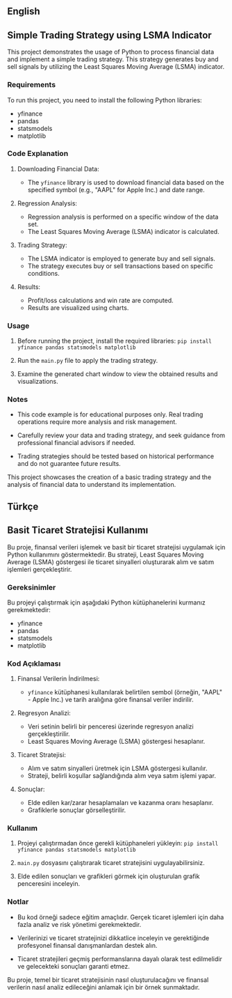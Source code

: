 ## English
## Simple Trading Strategy using LSMA Indicator

This project demonstrates the usage of Python to process financial data and implement a simple trading strategy. This strategy generates buy and sell signals by utilizing the Least Squares Moving Average (LSMA) indicator.

### Requirements

To run this project, you need to install the following Python libraries:

- yfinance
- pandas
- statsmodels
- matplotlib

### Code Explanation

1. Downloading Financial Data:
   - The `yfinance` library is used to download financial data based on the specified symbol (e.g., "AAPL" for Apple Inc.) and date range.

2. Regression Analysis:
   - Regression analysis is performed on a specific window of the data set.
   - The Least Squares Moving Average (LSMA) indicator is calculated.

3. Trading Strategy:
   - The LSMA indicator is employed to generate buy and sell signals.
   - The strategy executes buy or sell transactions based on specific conditions.

4. Results:
   - Profit/loss calculations and win rate are computed.
   - Results are visualized using charts.

### Usage

1. Before running the project, install the required libraries: `pip install yfinance pandas statsmodels matplotlib`

2. Run the `main.py` file to apply the trading strategy.

3. Examine the generated chart window to view the obtained results and visualizations.

### Notes

- This code example is for educational purposes only. Real trading operations require more analysis and risk management.

- Carefully review your data and trading strategy, and seek guidance from professional financial advisors if needed.

- Trading strategies should be tested based on historical performance and do not guarantee future results.

This project showcases the creation of a basic trading strategy and the analysis of financial data to understand its implementation.


## Türkçe
## Basit Ticaret Stratejisi Kullanımı

Bu proje, finansal verileri işlemek ve basit bir ticaret stratejisi uygulamak için Python kullanımını göstermektedir. Bu strateji, Least Squares Moving Average (LSMA) göstergesi ile ticaret sinyalleri oluşturarak alım ve satım işlemleri gerçekleştirir.

### Gereksinimler

Bu projeyi çalıştırmak için aşağıdaki Python kütüphanelerini kurmanız gerekmektedir:

- yfinance
- pandas
- statsmodels
- matplotlib

### Kod Açıklaması

1. Finansal Verilerin İndirilmesi:
   - `yfinance` kütüphanesi kullanılarak belirtilen sembol (örneğin, "AAPL" - Apple Inc.) ve tarih aralığına göre finansal veriler indirilir.

2. Regresyon Analizi:
   - Veri setinin belirli bir penceresi üzerinde regresyon analizi gerçekleştirilir.
   - Least Squares Moving Average (LSMA) göstergesi hesaplanır.

3. Ticaret Stratejisi:
   - Alım ve satım sinyalleri üretmek için LSMA göstergesi kullanılır.
   - Strateji, belirli koşullar sağlandığında alım veya satım işlemi yapar.

4. Sonuçlar:
   - Elde edilen kar/zarar hesaplamaları ve kazanma oranı hesaplanır.
   - Grafiklerle sonuçlar görselleştirilir.

### Kullanım

1. Projeyi çalıştırmadan önce gerekli kütüphaneleri yükleyin: `pip install yfinance pandas statsmodels matplotlib`

2. `main.py` dosyasını çalıştırarak ticaret stratejisini uygulayabilirsiniz.

3. Elde edilen sonuçları ve grafikleri görmek için oluşturulan grafik penceresini inceleyin.

### Notlar

- Bu kod örneği sadece eğitim amaçlıdır. Gerçek ticaret işlemleri için daha fazla analiz ve risk yönetimi gerekmektedir.

- Verilerinizi ve ticaret stratejinizi dikkatlice inceleyin ve gerektiğinde profesyonel finansal danışmanlardan destek alın.

- Ticaret stratejileri geçmiş performanslarına dayalı olarak test edilmelidir ve gelecekteki sonuçları garanti etmez.

Bu proje, temel bir ticaret stratejisinin nasıl oluşturulacağını ve finansal verilerin nasıl analiz edileceğini anlamak için bir örnek sunmaktadır.
